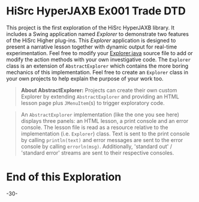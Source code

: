 # HiSrc HyperJAXB Ex001 Trade DTD

This project is the first exploration of the HiSrc HyperJAXB library. It includes a Swing application named *Explorer* to demonstrate two features of the HiSrc Higher plug-ins. This *Explorer* application is designed to present a narrative lesson together with dynamic output for real-time experimentation. Feel free to modify your [Explorer.java][5] source file to add or modify the action methods with your own investigative code. The `Explorer` class is an extension of `AbstractExplorer` which contains the more boring mechanics of this implementation. Feel free to create an `Explorer` class in your own projects to help explain the purpose of your work too.

> **About AbstractExplorer:** Projects can create their own custom Explorer by extending `AbstractExplorer` and providing an HTML lesson page plus `JMenuItem`(s) to trigger exploratory code.

> An `AbstractExplorer` implementation (like the one you see here) displays three panels: an HTML lesson, a print console and an error console. The lesson file is read as a resource relative to the implementation (i.e. `Explorer`) class. Text is sent to the print console by calling `println(text)` and error messages are sent to the error console by calling `errorln(msg)`. Additionally, 'standard out' / 'standard error' streams are sent to their respective consoles.

# End of this Exploration

-30-

<!-- References -->

[1]: https://www.w3.org/TR/xml/
[2]: https://www.slf4j.org/
[3]: https://en.wikipedia.org/wiki/ISO_8601
[4]: https://github.com/eclipse-ee4j/jaxb-ri/blob/2.3.2-RI-RELEASE/jaxb-ri/xjc/src/main/schemas/com/sun/tools/xjc/reader/xmlschema/bindinfo/binding.xsd?ts=4
[5]: https://github.com/patrodyne/hisrc-hyperjaxb/blob/master/explore/Ex001-JustProduct/src/test/java/org/patrodyne/jvnet/hyperjaxb/ex001/Explorer.java?ts=4
[6]: https://github.com/patrodyne/hisrc-hyperjaxb/blob/master/explore/Ex001-JustProduct/project-pom.xml?ts=4
[7]: https://raw.githubusercontent.com/patrodyne/hisrc-hyperjaxb/master/explore/Ex001-JustProduct/src/test/resources/JustProduct.svg
[8]: https://github.com/patrodyne/hisrc-hyperjaxb/blob/master/explore/Ex001-JustProduct/src/main/resources/Trade.xsd?ts=4
[9]: https://github.com/patrodyne/hisrc-hyperjaxb/blob/master/explore/Ex001-JustProduct/src/main/resources/Trade.xjb?ts=4
